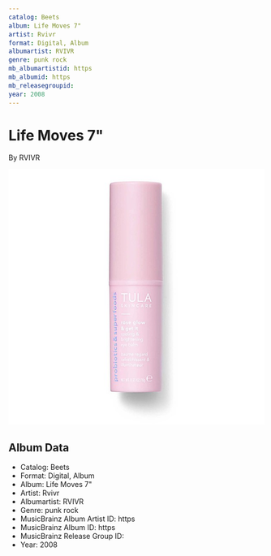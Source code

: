 ```yaml
---
catalog: Beets
album: Life Moves 7"
artist: Rvivr
format: Digital, Album
albumartist: RVIVR
genre: punk rock
mb_albumartistid: https
mb_albumid: https
mb_releasegroupid: 
year: 2008
---
```


# Life Moves 7"

By RVIVR

![](../../assets/beetscovers/Rvivr-Life_Moves_7.jpg)

## Album Data

- Catalog: Beets
- Format: Digital, Album
- Album: Life Moves 7"
- Artist: Rvivr
- Albumartist: RVIVR
- Genre: punk rock
- MusicBrainz Album Artist ID: https
- MusicBrainz Album ID: https
- MusicBrainz Release Group ID: 
- Year: 2008

